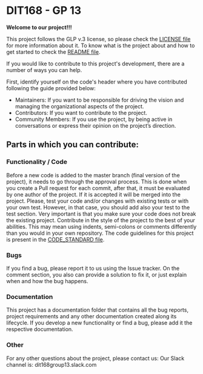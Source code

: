 # DIT168 - GP 13

**Welcome to our project!!!**

This project follows the GLP v.3 license, so please check the [LICENSE file](https://github.com/LaizFigueroa/DIT168/blob/master/LICENSE) for more information about it.
To know what is the project about and how to get started to check the [README file](https://github.com/LaizFigueroa/DIT168/blob/master/README.md). 

If you would like to contribute to this project's development, there are a number of ways you can help.

First, identify yourself on the code's header where you have contributed following the guide provided below:

- Maintainers: If you want to be responsible for driving the vision and managing the organizational aspects of the project.
- Contributors: If you want to contribute to the project.
- Community Members: If you use the project, by being active in conversations or express their opinion on the project’s direction.

## Parts in which you can contribute:

### Functionality / Code
Before a new code is added to the master branch (final version of the project), it needs to go through the approval process. This is done when you create a Pull request for each commit, after that, it must be evaluated by one author of the project. If it is accepted it will be merged into the project.
Please, test your code and/or changes with existing tests or with your own test. However, in that case, you should add also your test to the test section. 
Very important is that you make sure your code does not break the existing project.
Contribute in the style of the project to the best of your abilities. This may mean using indents, semi-colons or comments differently than you would in your own repository. The code guidelines for this project is present in the [CODE_STANDARD file](https://github.com/LaizFigueroa/DIT168/blob/master/CODE_STANDARD.md).

### Bugs
If you find a bug, please report it to us using the Issue tracker. On the comment section, you also can provide a solution to fix it, or just explain when and how the bug happens.

### Documentation
This project has a documentation folder that contains all the bug reports, project requirements and any other documentation created along its lifecycle. If you develop a new functionality or find a bug, please add it the respective documentation. 

### Other
For any other questions about the project, please contact us:
Our Slack channel is: dit168group13.slack.com 
